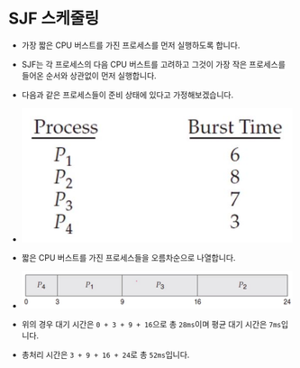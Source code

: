 # SJF 스케줄링

- 가장 짧은 CPU 버스트를 가진 프로세스를 먼저 실행하도록 합니다.

- SJF는 각 프로세스의 다음 CPU 버스트를 고려하고 그것이 가장 작은 프로세스를 들어온 순서와 상관없이 먼저 실행합니다.

- 다음과 같은 프로세스들이 준비 상태에 있다고 가정해보겠습니다.

- ![image](../../../img/sjf1.JPG)

- 짧은 CPU 버스트를 가진 프로세스들을 오름차순으로 나열합니다.

- ![image](../../../img/sjf2.JPG)

- 위의 경우 대기 시간은 `0 + 3 + 9 + 16`으로 총 `28ms`이며 평균 대기 시간은 `7ms`입니다.

- 총처리 시간은 `3 + 9 + 16 + 24`로 총 `52ms`입니다.